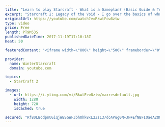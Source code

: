 ```yaml
---
title: "Learn to play Starcraft - What is a Gameplan? (Basic Guide & Tutorial)"
excerpt: "Starcraft 2: Legacy of the Void - I go over the basics of what a gameplan in starcraft 2 is and how to put one together.  Note this is not a guide on WHAT gameplan you should be using as each race!"
originalUrl: https://youtube.com/watch?v=RkwtFcw8ztw
type: video
price: Free
length: PT9M53S
publishedDateTime: 2017-11-19T17:10:18Z
heat: 50

featuredContent: "<iframe width=\"800\" height=\"500\" frameborder=\"0\" src=\"https://www.youtube.com/embed/RkwtFcw8ztw\" allow=\"accelerometer; autoplay; encrypted-media; gyroscope; picture-in-picture\" allowfullscreen></iframe>"

provider:
  name: WinterStarcraft
  domain: youtube.com

topics:
  - StarCraft 2

images:
  - url: https://i.ytimg.com/vi/RkwtFcw8ztw/maxresdefault.jpg
    width: 1280
    height: 720
    isCached: true

secured: "RfB0LBcdpnUGiqjWBSGWFJbhOhk8xL2Zs13/doAPug0N+JN+EfNBFIOaeA2Q8uBbw55htH+K8S1w6jRriDFT+ZFdBXmFpNeUC8cu+VHkbeupWsKj9LzGrHBil2XXZtTckLbP50R1WG0x3Fj6vccKRUsW3MXzSpi5BfHtXHvr+6W/r1cu7eDJjznk6P8Z+868zD+Wb4XQk5fJzqMTYyMv/l2YnoMD2mZlEdB3GqbB4Fhb5ADqSJm05+/ZICLa8KQT8gHjYjrD70QNIhq7h+iTu5iSndDRROVBnzSTGIo3TK523JXEBKpe7899DszJjQLW8D15ypQ2GYmQa0dOA5KQ4rxTwNKMxzMP3FVkCdQCcMYPDgAEqJEL4CM904GwtMRQNqKTeSk6kBDIWtZiXVg+tV7IMOGVnywXy7SU+8XP6SQ=;mrZrAL5Z8JE9oLNjk/OvdQ=="
---
```


